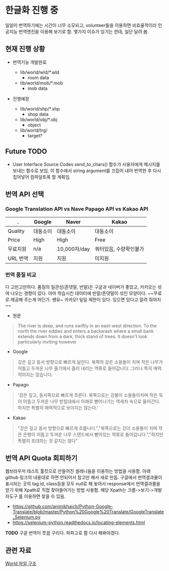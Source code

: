 # 한글화 진행 중

일일이 번역하기에는 시간이 너무 소모되고, volunteer들을 이용하면 비효율적이라 인공지능 번역엔진을 이용해 보기로 함.
몇가지 이슈가 있기는 한데, 일단 달려 봄.


## 현재 진행 상황

- 번역기능 개발완료 
  - lib/world/wld/\*.wld
    - room data
  - lib/world/mob/\*.mob
    - mob data    

- 진행예정
  - lib/world/shp/\*.shp
    - shop data
  - lib/world/obj/\*.obj
    - object
  - lib/world/trg/
    - target?    

## Future TODO
- User Interface Source Codes
send_to_chars() 함수가 사용자에게 메시지를 보내는 함수로 보임.
이 함수에서 string argument를 끄집어 내어 번역한 후 다시 집어넣어 컴파일토록 할 계획임.

## 번역 API 선택

### Google Translation API vs Nave Papago API vs Kakao API

. | Google | Naver | Kakao
----|------- | ------|------
Quality | 대동소이 | 대동소이 | 대동소이
Price | High  | High | Free
무료지원 | n/a  | 10,000자/day | 쿼터있음, 수량확인불가 
URL 번역 | 지원 | 지원 | 미지원

### 번역 품질 비교

다 고만고만하다. 품질의 일관성(존댓말, 반말)은 구글과 네이버가 좋았고, 카카오는 섞여 나오는 경향이 있다. 아마 학습시킨 데이터에 반말/존댓말이 섞인 모양이다. ~~무료로 제공해 주는게 어딘가. 쌩유~ 카카오! 일일 제한이 있다. 있으면 있다고 알려 줘야지 ~~

- 원문 

> The river is deep, and runs swiftly in an east-west direction.  To the north the river eddies and enters a backwash where a small bank extends down from a dark, thick stand of trees.  It doesn't look particularly inviting however

- Google
> 강은 깊고 동서 방향으로 빠르게 달린다. 북쪽의 강은 소용돌이 치며 작은 나무가 어둡고 두꺼운 나무 줄기에서 흘러 내리는 역류로 들어갑니다. 그러나 특히 매력적이지는 않습니다.

- Papago

> '강은 깊고, 동서쪽으로 빠르게 흐른다. 북쪽으로는 강물이 소용돌이치며 작은 둑이 어둡고 두꺼운 나무 받침대에서 아래로 뻗어나가는 역세차 속으로 들어간다. 하지만 특별히 매력적으로 보이지는 않는다.'

- Kakao

> "강은 깊고 동서 방향으로 빠르게 흐릅니다.","북쪽으로는 강이 소용돌이 치며 작은 은행이 어둡고 두꺼운 나무 스탠드에서 뻗어있는 역류로 들어갑니다.","하지만 특별히 초대하는 것 같지는 않다"

## 번역 API Quota 회피하기

웹브라우저 테스트 툴킷으로 만들어진 셀레니움을 이용하는 방법을 사용함. 아래 github 링크의 내용대로 하면 안되어서 참고만 해서 새로 만듬.
구글에서 번역결과물이 표시되는 곳의 tag id, class등을 모두 null로 해 놓아서 response에서 번역결과물을 얻기 위해 Xpath로 직접 찾아들어가는 방법 사용함.
해당 Xpath는 크롬->보기->개발자도구 를 이용하면 찾을 수 있음. 
- https://github.com/animikhaich/Python-Google-Translate/blob/master/Python%20Google%20Translate/GoogleTranslate_Selenium.py
- https://selenium-python.readthedocs.io/locating-elements.html


**TODO** 구글 번역이 쪼끔 구리다. 파파고로 함 다시 해봐야겠다.

## 관련 자료

[World 파일 구조](https://www.circlemud.org/cdp/building/building-3.html)





